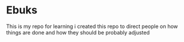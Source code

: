 # Ebuks
This is my repo for learning 
i created this repo to direct people on how things are done and how they should be probably adjusted 

